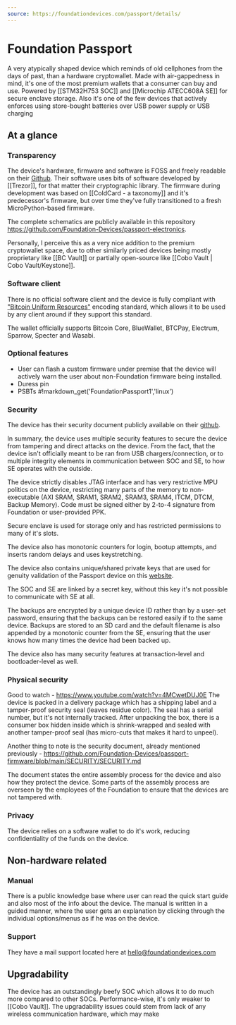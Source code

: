 ```yaml
---
source: https://foundationdevices.com/passport/details/
---
```

# Foundation Passport
A very atypically shaped device which reminds of old cellphones from the days of past, than a hardware cryptowallet. Made with air-gappedness in mind, it's one of the most premium wallets that a consumer can buy and use.  Powered by [[STM32H753 SOC]] and [[Microchip ATECC608A SE]] for secure enclave storage. Also it's one of the few devices that actively enforces using store-bought batteries over USB power supply or USB charging

## At a glance

### Transparency
The device's hardware, firmware and software is FOSS and freely readable on their [Github](https://github.com/Foundation-Devices/passport-firmware). Their software uses bits of software developed by [[Trezor]], for that matter their cryptographic library. The firmware during development was based on [[ColdCard - a taxonomy]] and it's predecessor's firmware, but over time they've fully transitioned to a fresh MicroPython-based firmware.

The complete schematics are publicly available in this repository https://github.com/Foundation-Devices/passport-electronics.

Personally, I perceive this as a very nice addition to the premium cryptowallet space, due to other similarly priced devices being mostly proprietary like [[BC Vault]] or partially open-source like [[Cobo Vault | Cobo Vault/Keystone]].

### Software client
There is no official software client and the device is fully compliant with ["Bitcoin Uniform Resources"](https://github.com/BlockchainCommons/Research/blob/master/papers/bcr-2020-005-ur.md) encoding standard, which allows it to be used by any client around if they support this standard.

The wallet officially supports Bitcoin Core, BlueWallet, BTCPay, Electrum, Sparrow, Specter and Wasabi. 

### Optional features
- User can flash a custom firmware under premise that the device will actively warn the user about non-Foundation firmware being installed.
- Duress pin
- PSBTs
#!markdown_get('FoundationPassport1','linux')
### Security
The device has their security document publicly available on their [github](https://github.com/Foundation-Devices/passport-firmware/blob/main/SECURITY/SECURITY.md).

In summary, the device uses multiple security features to secure the device from tampering and direct attacks on the device. From the fact, that the device isn't officially meant to be ran from USB chargers/connection, or to multiple integrity elements in communication between SOC and SE, to how SE operates with the outside.

The device strictly disables JTAG interface and has very restrictive MPU politics on the device, restricting many parts of the memory to non-executable (AXI SRAM, SRAM1, SRAM2, SRAM3, SRAM4, ITCM, DTCM, Backup Memory). Code must be signed either by 2-to-4 signature from Foundation or user-provided PPK.

Secure enclave is used for storage only and has restricted permissions to many of it's slots.

The device also has monotonic counters for login, bootup attempts, and inserts random delays and uses keystretching.

The device also contains unique/shared private keys that are used for genuity validation of the Passport device on this [website](https://validate.foundationdevices.com/).

The SOC and SE are linked by a secret key, without this key it's not possible to communicate with SE at all.

The backups are encrypted by a unique device ID rather than by a user-set password, ensuring that the backups can be restored easily if to the same device. Backups are stored to an SD card and the default filename is also appended by a monotonic counter from the SE, ensuring that the user knows how many times the device had been backed up. 

The device also has many security features at transaction-level and bootloader-level as well.

### Physical security
Good to watch - https://www.youtube.com/watch?v=4MCwetDUJ0E
The device is packed in a delivery package which has a shipping label and a tamper-proof security seal (leaves residue color). The seal has a serial number, but it's not internally tracked. After unpacking the box, there is a consumer box hidden inside which is shrink-wrapped and sealed with another tamper-proof seal (has micro-cuts that makes it hard to unpeel).

Another thing to note is the security document, already mentioned previously - https://github.com/Foundation-Devices/passport-firmware/blob/main/SECURITY/SECURITY.md

The document states the entire assembly process for the device and also how they protect the device. Some parts of the assembly process are overseen by the employees of the Foundation to ensure that the devices are not tampered with.

### Privacy
The device relies on a software wallet to do it's work, reducing confidentiality of the funds on the device.

## Non-hardware related

### Manual
There is a public knowledge base where user can read the quick start guide and also most of the info about the device. The manual is written in a guided manner, where the user gets an explanation by clicking through the individual options/menus as if he was on the device.

### Support
They have a mail support located here at [hello@foundationdevices.com](mailto:hello@foundationdevices.com)

## Upgradability
The device has an outstandingly beefy SOC which allows it to do much more compared to other SOCs. Performance-wise, it's only weaker to [[Cobo Vault]].
The upgradability issues could stem from lack of any wireless communication hardware, which may make 
